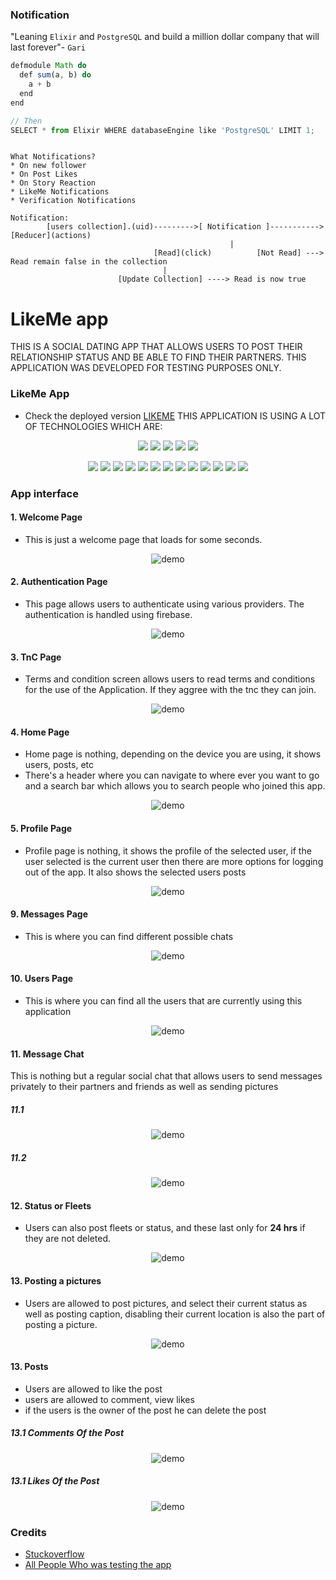 ### Notification

"Leaning `Elixir` and `PostgreSQL` and build a million dollar company that will last forever"- `Gari`

```js
defmodule Math do
  def sum(a, b) do
    a + b
  end
end

// Then
SELECT * from Elixir WHERE databaseEngine like 'PostgreSQL' LIMIT 1;
```

```

What Notifications?
* On new follower
* On Post Likes
* On Story Reaction
* LikeMe Notifications
* Verification Notifications

Notification:
        [users collection].(uid)--------->[ Notification ]-----------> [Reducer](actions)
                                                 |
                                [Read](click)          [Not Read] ---> Read remain false in the collection
                                  |
                        [Update Collection] ----> Read is now true
```

# LikeMe app

THIS IS A SOCIAL DATING APP THAT ALLOWS USERS TO POST THEIR RELATIONSHIP STATUS AND BE ABLE TO FIND THEIR PARTNERS. THIS APPLICATION WAS DEVELOPED FOR TESTING PURPOSES ONLY.

### LikeMe App

- Check the deployed version [LIKEME](https://likeme-a104d.web.app/)
  THIS APPLICATION IS USING A LOT OF TECHNOLOGIES WHICH ARE:

<p align="center">
<img src="https://img.shields.io/static/v1?label=language&message=css&color=critical"/>
<img src="https://img.shields.io/static/v1?label=language&message=html&color=blueviolet"/>
<img src="https://img.shields.io/static/v1?label=language&message=javascript&color=orange"/>
<img src="https://img.shields.io/static/v1?label=language&message=node&color=success"/>
<img src="https://img.shields.io/static/v1?label=framework&message=react&color=9cf"/>
</p>
<p align="center">
<img src="https://img.shields.io/static/v1?label=package&message=redux&color=purple"/>
<img src="https://img.shields.io/static/v1?label=package&message=react-redux&color=red"/>
<img src="https://img.shields.io/static/v1?label=package&message=material-ui/core&color=pink"/>
<img src="https://img.shields.io/static/v1?label=package&message=material-ui/icons&color=gray"/>
<img src="https://img.shields.io/static/v1?label=package&message=material-ui/lab&color=yellow"/>
<img src="https://img.shields.io/static/v1?label=package&message=axios&color=orange"/>
<img src="https://img.shields.io/static/v1?label=package&message=react-router-dom&color=green"/>
<img src="https://img.shields.io/static/v1?label=package&message=react-icons&color=purple"/>
<img src="https://img.shields.io/static/v1?label=package&message=react-text-truncate&color=green"/>
<img src="https://img.shields.io/static/v1?label=package&message=use-sound&color=blue"/>
<img src="https://img.shields.io/static/v1?label=package&message=firebase&color=purple"/>
<img src="https://img.shields.io/static/v1?label=package&message=react-dom&color=lightseagreen"/>
<img src="https://img.shields.io/static/v1?label=package&message=uuid&color=red"/>
</p>

### App interface

#### 1. Welcome Page

- This is just a welcome page that loads for some seconds.

<p align="center">
    <img src="https://github.com/CrispenGari/like-me-App/blob/main/pics/bandicam%202021-04-20%2013-56-18-221.jpg" alt="demo"/> 
</p>

#### 2. Authentication Page

- This page allows users to authenticate using various providers. The authentication is handled using firebase.

<p align="center">
    <img src="https://github.com/CrispenGari/like-me-App/blob/main/pics/bandicam%202021-04-20%2013-56-22-234.jpg" alt="demo"/> 
</p>

#### 3. TnC Page

- Terms and condition screen allows users to read terms and conditions for the use of the Application. If they aggree with the tnc they can join.

<p align="center">
    <img src="https://github.com/CrispenGari/like-me-App/blob/main/pics/bandicam%202021-04-20%2014-20-39-244.jpg" alt="demo"/> 
</p>

#### 4. Home Page

- Home page is nothing, depending on the device you are using, it shows users, posts, etc
- There's a header where you can navigate to where ever you want to go and a search bar which allows you to search people who joined this app.

<p align="center">
    <img src="https://github.com/CrispenGari/like-me-App/blob/main/pics/bandicam%202021-04-20%2013-56-42-975.jpg" alt="demo"/> 
</p>

#### 5. Profile Page

- Profile page is nothing, it shows the profile of the selected user, if the user selected is the current user then there are more options for logging out of the app. It also shows the selected users posts

<p align="center">
    <img src="https://github.com/CrispenGari/like-me-App/blob/main/pics/bandicam%202021-04-20%2013-57-09-887.jpg" alt="demo"/> 
</p>

#### 9. Messages Page

- This is where you can find different possible chats

<p align="center">
    <img src="https://github.com/CrispenGari/like-me-App/blob/main/pics/bandicam%202021-04-20%2014-29-36-366.jpg" alt="demo"/> 
</p>

#### 10. Users Page

- This is where you can find all the users that are currently using this application

<p align="center">
    <img src="https://github.com/CrispenGari/like-me-App/blob/main/pics/bandicam%202021-04-20%2013-57-18-518.jpg" alt="demo"/> 
</p>

#### 11. Message Chat

This is nothing but a regular social chat that allows users to send messages privately to their partners and friends as well as sending pictures

##### 11.1

<p align="center">
    <img src="https://github.com/CrispenGari/like-me-App/blob/main/pics/bandicam%202021-04-20%2013-59-55-222.jpg" alt="demo"/> 
</p>

##### 11.2

<p align="center">
    <img src="https://github.com/CrispenGari/like-me-App/blob/main/pics/bandicam%202021-04-20%2014-00-15-229.jpg" alt="demo"/> 
</p>

#### 12. Status or Fleets

- Users can also post fleets or status, and these last only for **24 hrs** if they are not deleted.

<p align="center">
    <img src="https://github.com/CrispenGari/like-me-App/blob/main/pics/bandicam%202021-04-20%2013-57-33-965.jpg" alt="demo"/> 
</p>

#### 13. Posting a pictures

- Users are allowed to post pictures, and select their current status as well as posting caption, disabling their current location is also the part of posting a picture.

<p align="center">
    <img src="https://github.com/CrispenGari/like-me-App/blob/main/pics/bandicam%202021-04-20%2013-59-19-029.jpg" alt="demo"/> 
</p>

#### 13. Posts

- Users are allowed to like the post
- users are allowed to comment, view likes
- if the users is the owner of the post he can delete the post

##### 13.1 Comments Of the Post

<p align="center">
    <img src="https://github.com/CrispenGari/like-me-App/blob/main/pics/bandicam%202021-04-20%2013-57-58-506.jpg" alt="demo"/> 
</p>

##### 13.1 Likes Of the Post

<p align="center">
    <img src="https://github.com/CrispenGari/like-me-App/blob/main/pics/bandicam%202021-04-20%2013-58-04-057.jpg" alt="demo"/> 
</p>

### Credits

- [Stuckoverflow](https//www.stackoverflow.com/)
- [All People Who was testing the app]()
